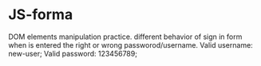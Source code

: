 # JS-forma
DOM elements manipulation practice.
different behavior of sign in form when is entered the right or wrong passworod/username. 
Valid username: new-user;
Valid password: 123456789;
